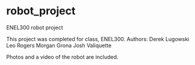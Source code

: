 # robot_project
ENEL300 robot project

This project was completed for class, ENEL300.
Authors: 
Derek Lugowski
Leo Rogers
Morgan Grona
Josh Valiquette

Photos and a video of the robot are included.
